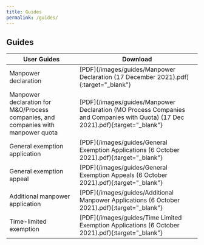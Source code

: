 ```yaml
---
title: Guides
permalink: /guides/
---
```

## Guides

| User Guides | Download |
|---|---|
| Manpower declaration | [PDF](/images/guides/Manpower Declaration (17 December 2021).pdf){:target="_blank"} |
| Manpower declaration for M&O/Process companies, and companies with manpower quota | [PDF](/images/guides/Manpower Declaration (MO Process Companies and Companies with Quota) (17 Dec 2021).pdf){:target="_blank"} |
| General exemption application | [PDF](/images/guides/General Exemption Applications (6 October 2021).pdf){:target="_blank"} |
| General exemption appeal | [PDF](/images/guides/General Exemption Appeals (6 October 2021).pdf){:target="_blank"} |
| Additional manpower application | [PDF](/images/guides/Additional Manpower Applications (6 October 2021).pdf){:target="_blank"} |
| Time-limited exemption | [PDF](/images/guides/Time Limited Exemption Applications (6 October 2021).pdf){:target="_blank"} |
